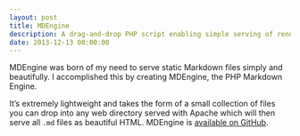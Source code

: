 ```yaml
---
layout: post
title: MDEngine
description: A drag-and-drop PHP script enabling simple serving of rendered Markdown files.
date: 2013-12-13 00:00:00
---
```


MDEngine was born of my need to serve static Markdown files simply and beautifully. I accomplished this by creating MDEngine, the PHP Markdown Engine.

It’s extremely lightweight and takes the form of a small collection of files you can drop into any web directory served with Apache which will then serve all `.md` files as beautiful HTML. MDEngine is [available on GitHub](https://github.com/bburwell/mdengine).
